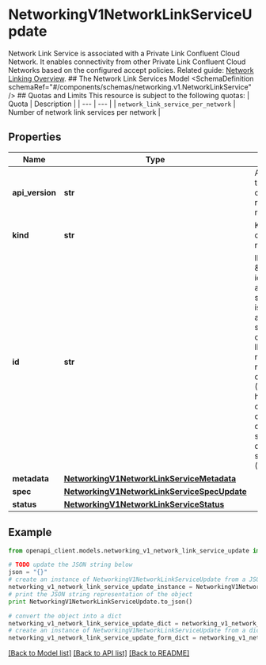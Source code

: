 # NetworkingV1NetworkLinkServiceUpdate

Network Link Service is associated with a Private Link Confluent Cloud Network. It enables connectivity from other Private Link Confluent Cloud Networks based on the configured accept policies.   Related guide: [Network Linking Overview](https://docs.confluent.io/cloud/current/networking/network-linking.html).  ## The Network Link Services Model <SchemaDefinition schemaRef=\"#/components/schemas/networking.v1.NetworkLinkService\" />  ## Quotas and Limits This resource is subject to the following quotas:  | Quota | Description | | --- | --- | | `network_link_service_per_network` | Number of network link services per network |

## Properties
Name | Type | Description | Notes
------------ | ------------- | ------------- | -------------
**api_version** | **str** | APIVersion defines the schema version of this representation of a resource. | [optional] [readonly] 
**kind** | **str** | Kind defines the object this REST resource represents. | [optional] [readonly] 
**id** | **str** | ID is the \&quot;natural identifier\&quot; for an object within its scope/namespace; it is normally unique across time but not space. That is, you can assume that the ID will not be reclaimed and reused after an object is deleted (\&quot;time\&quot;); however, it may collide with IDs for other object &#x60;kinds&#x60; or objects of the same &#x60;kind&#x60; within a different scope/namespace (\&quot;space\&quot;). | [optional] [readonly] 
**metadata** | [**NetworkingV1NetworkLinkServiceMetadata**](NetworkingV1NetworkLinkServiceMetadata.md) |  | [optional] 
**spec** | [**NetworkingV1NetworkLinkServiceSpecUpdate**](NetworkingV1NetworkLinkServiceSpecUpdate.md) |  | [optional] 
**status** | [**NetworkingV1NetworkLinkServiceStatus**](NetworkingV1NetworkLinkServiceStatus.md) |  | [optional] 

## Example

```python
from openapi_client.models.networking_v1_network_link_service_update import NetworkingV1NetworkLinkServiceUpdate

# TODO update the JSON string below
json = "{}"
# create an instance of NetworkingV1NetworkLinkServiceUpdate from a JSON string
networking_v1_network_link_service_update_instance = NetworkingV1NetworkLinkServiceUpdate.from_json(json)
# print the JSON string representation of the object
print NetworkingV1NetworkLinkServiceUpdate.to_json()

# convert the object into a dict
networking_v1_network_link_service_update_dict = networking_v1_network_link_service_update_instance.to_dict()
# create an instance of NetworkingV1NetworkLinkServiceUpdate from a dict
networking_v1_network_link_service_update_form_dict = networking_v1_network_link_service_update.from_dict(networking_v1_network_link_service_update_dict)
```
[[Back to Model list]](../ccloud/README.md#documentation-for-models) [[Back to API list]](../ccloud/README.md#documentation-for-api-endpoints) [[Back to README]](../ccloud/README.md)


